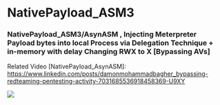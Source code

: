 # NativePayload_ASM3

### NativePayload_ASM3/AsynASM , Injecting Meterpreter Payload bytes into local Process via Delegation Technique + in-memory with delay Changing RWX to X [Bypassing AVs]

Related Video [NativePayload_AsynASM]: https://www.linkedin.com/posts/damonmohammadbagher_bypassing-redteaming-pentesting-activity-7031685536918458369-U9XY

<p><a href="https://hits.seeyoufarm.com"><img src="https://hits.seeyoufarm.com/api/count/incr/badge.svg?url=https://github.com/DamonMohammadbagher/NativePayload_ASM3/"/></a></p>
